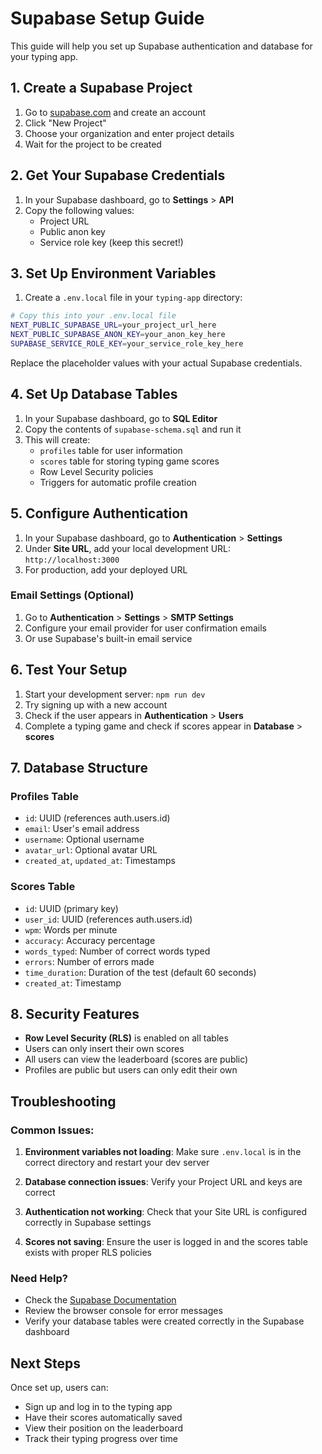 # Supabase Setup Guide

This guide will help you set up Supabase authentication and database for your typing app.

## 1. Create a Supabase Project

1. Go to [supabase.com](https://supabase.com) and create an account
2. Click "New Project"
3. Choose your organization and enter project details
4. Wait for the project to be created

## 2. Get Your Supabase Credentials

1. In your Supabase dashboard, go to **Settings** > **API**
2. Copy the following values:
   - Project URL
   - Public anon key
   - Service role key (keep this secret!)

## 3. Set Up Environment Variables

1. Create a `.env.local` file in your `typing-app` directory:

```bash
# Copy this into your .env.local file
NEXT_PUBLIC_SUPABASE_URL=your_project_url_here
NEXT_PUBLIC_SUPABASE_ANON_KEY=your_anon_key_here
SUPABASE_SERVICE_ROLE_KEY=your_service_role_key_here
```

Replace the placeholder values with your actual Supabase credentials.

## 4. Set Up Database Tables

1. In your Supabase dashboard, go to **SQL Editor**
2. Copy the contents of `supabase-schema.sql` and run it
3. This will create:
   - `profiles` table for user information
   - `scores` table for storing typing game scores
   - Row Level Security policies
   - Triggers for automatic profile creation

## 5. Configure Authentication

1. In your Supabase dashboard, go to **Authentication** > **Settings**
2. Under **Site URL**, add your local development URL: `http://localhost:3000`
3. For production, add your deployed URL

### Email Settings (Optional)
1. Go to **Authentication** > **Settings** > **SMTP Settings**
2. Configure your email provider for user confirmation emails
3. Or use Supabase's built-in email service

## 6. Test Your Setup

1. Start your development server: `npm run dev`
2. Try signing up with a new account
3. Check if the user appears in **Authentication** > **Users**
4. Complete a typing game and check if scores appear in **Database** > **scores**

## 7. Database Structure

### Profiles Table
- `id`: UUID (references auth.users.id)
- `email`: User's email address
- `username`: Optional username
- `avatar_url`: Optional avatar URL
- `created_at`, `updated_at`: Timestamps

### Scores Table
- `id`: UUID (primary key)
- `user_id`: UUID (references auth.users.id)
- `wpm`: Words per minute
- `accuracy`: Accuracy percentage
- `words_typed`: Number of correct words typed
- `errors`: Number of errors made
- `time_duration`: Duration of the test (default 60 seconds)
- `created_at`: Timestamp

## 8. Security Features

- **Row Level Security (RLS)** is enabled on all tables
- Users can only insert their own scores
- All users can view the leaderboard (scores are public)
- Profiles are public but users can only edit their own

## Troubleshooting

### Common Issues:

1. **Environment variables not loading**: Make sure `.env.local` is in the correct directory and restart your dev server

2. **Database connection issues**: Verify your Project URL and keys are correct

3. **Authentication not working**: Check that your Site URL is configured correctly in Supabase settings

4. **Scores not saving**: Ensure the user is logged in and the scores table exists with proper RLS policies

### Need Help?

- Check the [Supabase Documentation](https://supabase.com/docs)
- Review the browser console for error messages
- Verify your database tables were created correctly in the Supabase dashboard

## Next Steps

Once set up, users can:
- Sign up and log in to the typing app
- Have their scores automatically saved
- View their position on the leaderboard
- Track their typing progress over time 